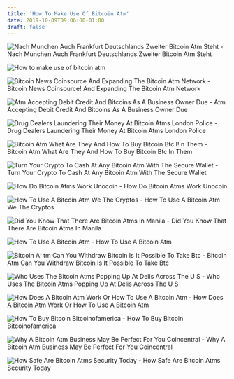```yaml
---
title: 'How To Make Use Of Bitcoin Atm'
date: 2019-10-09T09:06:00+01:00
draft: false
---
```


![Nach Munchen Auch Frankfurt Deutschlands Zweiter Bitcoin Atm Steht - ](https://www.coinkurier.de/wp-content/uploads/2018/11/Depositphotos_214975756_xl-2015.jpg "Nach Munchen Auch Frankfurt Deutschlands Zweiter Bitcoin Atm Steht | How to make use of bitcoin atm") Nach Munchen Auch Frankfurt Deutschlands Zweiter Bitcoin Atm Steht

![How to make use of bitcoin atm](https://static01.nyt.com/images/2014/08/26/business/BITCOIN/BITCOIN-tmagArticle.jpg "How to make use of bitcoin atm") 

![Bitcoin News Coinsource And Expanding The Bitcoin Atm Network - ](https://btcmag.portal.btcm.ag/wp-content/uploads/sites/5/2019/06/Project_-_Sketch_1_116_copy-668x442.jpg "Bitcoin News Coinsource And Expanding The Bitcoin Atm Network | How to make use of bitcoin atm") Bitcoin News Coinsource! And Expanding The Bitcoin Atm Network

![Atm Accepting Debit Credit And Bitcoins As A Business Owner Due - ](https://d1dh93s7n44ml6.cloudfront.net/blog/wp-content/uploads/2016/03/13032856/Accept-Bitcoin-at-an-ATM-650x350.jpg "Atm Accepting Debit Credit And Bitcoins As A Business Owner Due | How to make use of bitcoin atm") Atm Accepting Debit Credit And Bitcoins As A Business Owner Due

![Drug Dealers Laundering Their Money At Bitcoin Atms London Police - ](https://amp.businessinsider.com/images/5a216f743dbef4e3058b95b1-750-563.jpg "Drug Dealers Laundering Their Money At Bitcoin Atms London Police | How to make use of bitcoin atm") Drug Dealers Laundering Their Money At Bitcoin Atms London Police

![Bitcoin Atm What Are They And How To Buy Bitcoin Btc I!   n Them - ](https://www.crypto-economy.net/wp-content/uploads/2019/06/bitcoin-atm-1.jpg "Bitcoin Atm What Are They And How To Buy Bitcoin Btc In Them | How to make use of bitcoin atm") Bitcoin Atm What Are They And How To Buy Bitcoin Btc In Them

![Turn Your Crypto To Cash At Any Bitcoin Atm With The Secure Wallet - ](https://miro.medium.com/fit/c/1838/551/1*KrDPkBOQ3NR8K39Q1PuIKg.jpeg "Turn Your Crypto To Cash At Any Bitcoin Atm With The Secure Wallet | How to make use of bitcoin atm") Turn Your Crypto To Cash At Any Bitcoin Atm With The Secure Wallet

![How Do Bitcoin Atms Work Unocoin - ](https://miro.medium.com/max/2400/1*7WGOpue0J8W8ndgc2xx8-g.jpeg "How Do Bitcoin Atms Work Unocoin | How to make use of bitcoin atm") How Do Bitcoin Atms Work Unocoin

![How To Use A Bitcoin Atm We The Cryptos - ](https://wethecryptos.net/wp-content/uploads/2019/02/how-to-use-bitcoin-arm-artwork-01-min-1024x640.jpg "How To Use A Bitcoin Atm We The Cryptos | How to make use of bitcoin atm") How To Use A Bitcoin Atm We The Cryptos

![Did You Know That There Are Bitcoin Atms In Manila - ](https://i1.wp.com/www.peanutubo.com/wp-content/uploads/2018/01/Bitcoin-ATM-Makati.jpg?resize=730%2C487&ssl=1 "Did You Know That There Are Bitcoin Atms In Manila | How to make use of bitcoin atm") Did You Know That There Are Bitcoin Atms In Manila

![How To Use A Bitcoin Atm - ](https://i.ytimg.com/vi/EfyzeTmo3gg/maxresdefault.jpg "How To Use A Bitcoin Atm | How to make use of bitcoin atm") How To Use A Bitcoin Atm

![Bitcoin A!   tm Can You Withdraw Bitcoin Is It Possible To Take Btc - ](https://cdn.images.express.co.uk/img/dynamic/22/590x/Bitcoin-atm-1141842.jpg?r=1560853268453 "Bitco!   in Atm Can You Withdraw Bitcoin Is It Possible To Take Btc | How to make use of bitcoin atm") Bitcoin Atm Can You Withdraw Bitcoin Is It Possible To Take Btc

![Who Uses The Bitcoin Atms Popping Up At Delis Across The U S - ](https://www.marketplace.org/wp-content/uploads/2019/02/IMG_4159.jpg?fit=1800%2C1000 "Who Uses The Bitcoin Atms Popping Up At Delis Across The U S | How to make use of bitcoin atm") Who Uses The Bitcoin Atms Popping Up At Delis Across The U S

![How Does A Bitcoin Atm Work Or How To Use A Bitcoin Atm - ](https://www.cryptocompare.com/media/1053/atm_logo_l.png "How Does A Bitcoin Atm Work Or How To Use A Bitcoin Atm | How to make use of bitcoin atm") How Does A Bitcoin Atm Work Or How To Use A Bitcoin Atm

![How To Buy Bitcoin Bitcoinofamerica - ](https://www.bitcoinofamerica.org/images/bitcoin-atm-title.jpg "How To Buy Bitcoin Bitcoinofamerica | How to make use of bitcoin atm") How To Buy Bitcoin Bitcoinofamerica

![Why A Bitcoin Atm Business May Be Perfect For You Coincentral - ](https://coincentral.com/wp-content/uploads/2018/07/Bitcoin-ATM-via-Beyond-Your-Daily-News.jpg "Why A Bitcoin Atm Business May Be Perfect For You Coincentral | How to make use of bitcoin atm") Why A Bitcoin Atm Business May Be Perfect For You Coincentral

![How Safe Are Bitcoin Atms Security Today - ](https://securitytoday.com/-/media/SEC/Security-Products/Images/2018/12/bitcoinatms.jpg "How Safe Are Bitcoin Atms Security Today | How to make use of bitcoin atm") How Safe Are Bitcoin Atms Security Today
